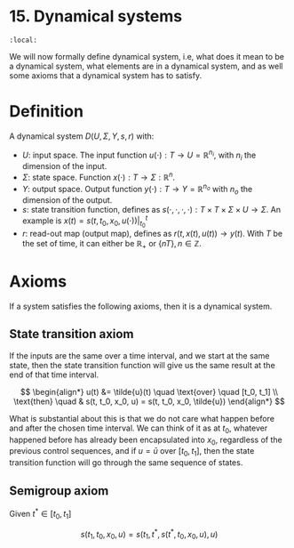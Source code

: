 # 15. Dynamical systems
```{contents}
:local:
```
We will now formally define dynamical system, i.e, what does it mean to be a dynamical system, what elements are in a dynamical system, and as well some axioms that a dynamical system has to satisfy.

# Definition
A dynamical system $D(U, \Sigma, Y, s, r)$ with:
* $U$: input space. The input function $u(\cdot): T \rightarrow U = \mathbb{R}^{n_i}$, with $n_i$ the dimension of the input.
* $\Sigma$: state space. Function $x(\cdot): T \rightarrow \Sigma: \mathbb{R}^n$.
* $Y$: output space. Output function $y(\cdot): T \rightarrow Y = \mathbb{R}^{n_o}$ with $n_o$ the dimension of the output.
* $s$: state transition function, defines as $s(\cdot, \cdot, \cdot, \cdot): T \times T \times \Sigma \times U \rightarrow \Sigma$. An example is $x(t) = s(t, t_0, x_0, u(\cdot))\Big|_{t_0}^t$
* $r$: read-out map (output map), defines as $r(t, x(t), u(t))\rightarrow y(t)$.
With $T$ be the set of time, it can either be $\mathbb{R}_+$ or $\{nT\}, n \in \mathbb{Z}$.

# Axioms
If a system satisfies the following axioms, then it is a dynamical system.
## State transition axiom
If the inputs are the same over a time interval, and we start at the same state, then the state transition function will give us the same result at the end of that time interval.

$$
\begin{align*}
	u(t) &= \tilde{u}(t) \quad \text{over} \quad [t_0, t_1] \\
	\text{then} \quad & s(t, t_0, x_0, u) = s(t, t_0, x_0, \tilde{u})
\end{align*}
$$

What is substantial about this is that we do not care what happen before and after the chosen time interval. We can think of it as at $t_0$, whatever happened before has already been encapsulated into $x_0$, regardless of the previous control sequences, and if $u = \bar{u}$ over $[t_0, t_1]$, then the state transition function will go through the same sequence of states.

## Semigroup axiom
Given $t^* \in [t_0, t_1]$

$$
s(t_1, t_0, x_0, u) = s(t_1, t^*, s(t^*, t_0, x_0, u), u)
$$


